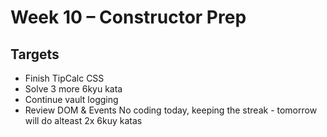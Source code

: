# Week 10 – Constructor Prep

## Targets

- Finish TipCalc CSS
- Solve 3 more 6kyu kata
- Continue vault logging
- Review DOM & Events
No coding today, keeping the streak - tomorrow will do alteast 2x 6kuy katas
